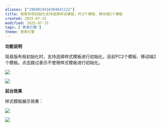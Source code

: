 ```yaml
---
aliases: ["1969019416304641122"]
title: 简易布局初始化支持选择样式模板，PC2个模板、移动端2个模板
created: 2025-07-15
modified: 2025-07-15
tags: ['表单引擎']
theme: 表单引擎
---
```


**功能说明**

简易版布局初始化时，支持选择样式模板进行初始化，目前PC2个模板、移动端2个模板。点击跳过表示不使用样式模板进行初始化。

![](https://myhelpdoc.oss-cn-heyuan.aliyuncs.com/mdimages/3da734047c9e088d93da187e67e496d1.jpg)

![](https://myhelpdoc.oss-cn-heyuan.aliyuncs.com/mdimages/a3d45e794a10e6e5efb4a142833c3811.jpg)

**前台效果**

样式模板展示效果：

![](https://myhelpdoc.oss-cn-heyuan.aliyuncs.com/mdimages/9e7894a715552f4b72c8312962d7a158.jpg)

![](https://myhelpdoc.oss-cn-heyuan.aliyuncs.com/mdimages/84139c9c577b86837bf1eb8a6d3ff6c4.jpg)

